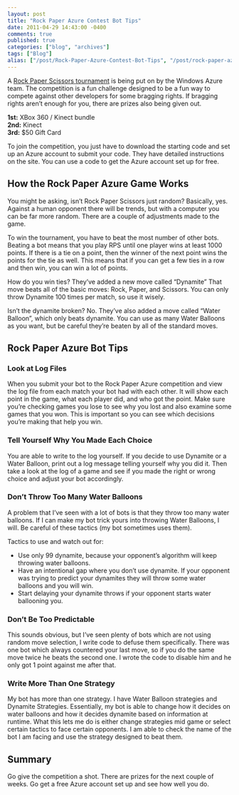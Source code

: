 ```yaml
---
layout: post
title: "Rock Paper Azure Contest Bot Tips"
date: 2011-04-29 14:43:00 -0400
comments: true
published: true
categories: ["blog", "archives"]
tags: ["Blog"]
alias: ["/post/Rock-Paper-Azure-Contest-Bot-Tips", "/post/rock-paper-azure-contest-bot-tips"]
---
```

<!-- more -->

<p>A <a href="http://www.rockpaperazure.com/" target="_blank">Rock Paper Scissors tournament</a> is being put on by the Windows Azure team. The competition is a fun challenge designed to be a fun way to compete against other developers for some bragging rights. If bragging rights aren’t enough for you, there are prizes also being given out. </p>  <p><strong>1st:</strong> XBox 360 / Kinect bundle    <br><strong>2nd:</strong> Kinect    <br><strong>3rd:</strong> $50 Gift Card</p>  <p>To join the competition, you just have to download the starting code and set up an Azure account to submit your code. They have detailed instructions on the site. You can use a code to get the Azure account set up for free.</p>  <h2>How the Rock Paper Azure Game Works</h2>  <p>You might be asking, isn’t Rock Paper Scissors just random? Basically, yes. Against a human opponent there will be trends, but with a computer you can be far more random. There are a couple of adjustments made to the game. </p>  <p>To win the tournament, you have to beat the most number of other bots. Beating a bot means that you play RPS until one player wins at least 1000 points. If there is a tie on a point, then the winner of the next point wins the points for the tie as well. This means that if you can get a few ties in a row and then win, you can win a lot of points.</p>  <p>How do you win ties? They’ve added a new move called “Dynamite” That move beats all of the basic moves: Rock, Paper, and Scissors. You can only throw Dynamite 100 times per match, so use it wisely.</p>  <p>Isn’t the dynamite broken? No. They’ve also added a move called “Water Balloon”, which only beats dynamite. You can use as many Water Balloons as you want, but be careful they’re beaten by all of the standard moves.</p>  <h2></h2>  <h2>Rock Paper Azure Bot Tips</h2>  <h3></h3>  <h3>Look at Log Files</h3>  <p>When you submit your bot to the Rock Paper Azure competition and view the log file from each match your bot had with each other. It will show each point in the game, what each player did, and who got the point. Make sure you’re checking games you lose to see why you lost and also examine some games that you won. This is important so you can see which decisions you’re making that help you win.</p>  <h3></h3>  <h3>Tell Yourself Why You Made Each Choice</h3>  <p>You are able to write to the log yourself. If you decide to use Dynamite or a Water Balloon, print out a log message telling yourself why you did it. Then take a look at the log of a game and see if you made the right or wrong choice and adjust your bot accordingly.</p>  <h3>Don’t Throw Too Many Water Balloons</h3>  <p>A problem that I’ve seen with a lot of bots is that they throw too many water balloons. If I can make my bot trick yours into throwing Water Balloons, I will. Be careful of these tactics (my bot sometimes uses them).</p>  <p>Tactics to use and watch out for:</p>  <ul>   <li>Use only 99 dynamite, because your opponent’s algorithm will keep throwing water balloons.</li>    <li>Have an intentional gap where you don’t use dynamite. If your opponent was trying to predict your dynamites they will throw some water balloons and you will win.</li>    <li>Start delaying your dynamite throws if your opponent starts water ballooning you.</li> </ul>  <h3>Don’t Be Too Predictable</h3>  <p>This sounds obvious, but I’ve seen plenty of bots which are not using random move selection, I write code to defuse them specifically. There was one bot which always countered your last move, so if you do the same move twice he beats the second one. I wrote the code to disable him and he only got 1 point against me after that.</p>  <h3>Write More Than One Strategy</h3>  <p>My bot has more than one strategy. I have Water Balloon strategies and Dynamite Strategies. Essentially, my bot is able to change how it decides on water balloons and how it decides dynamite based on information at runtime. What this lets me do is either change strategies mid game or select certain tactics to face certain opponents. I am able to check the name of the bot I am facing and use the strategy designed to beat them.</p>  <h2>Summary</h2>  <p>Go give the competition a shot. There are prizes for the next couple of weeks. Go get a free Azure account set up and see how well you do.</p>
